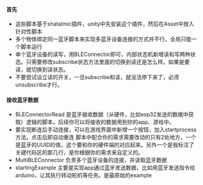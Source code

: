 #### 首先
- 这些脚本基于shatalmic插件，unity中先安装这个插件，然后在Asset中放入针对性脚本
- 多个物体绑定同一蓝牙脚本来实现多蓝牙设备连接的方式并不行，全局只能一个脚本运行
- 单个蓝牙设备的读写，用BLEConnector即可，内部状态机新增读和写两种状态。只需要修改subscribe状态方法里面的切换到读还是怎么样。如果是要读，就切换到读状态。
- 不要尝试设立读的开关，一旦subscribe和读，就没法停下来了，必须unsubscribe才行。
#### 接收蓝牙数据
- BLEConnectorRead 是蓝牙接收数据（从硬件，比如esp32发送的数据中获取）逻辑的脚本。后续你可以将接收的数据用到你的app、游戏中。
- 要实现断连后手动连接，可以在游戏界面中新增一个按钮，加入startprocess方法。点击后即自动重连
脚本中配合你的需求需要改动的只有2处地方，一个是蓝牙的UUID的值，这个要和你的硬件端的对应起来。另外一个是我标注了关键代码区的那几行，是你根据你的需求来自定义的。
- MultiBLEConnector 负责多个蓝牙设备的连接，并读取蓝牙数据
- startingExample 主要是实现app通过蓝牙发送数据，比如用蓝牙发送指令给arduino，让其执行转动舵机等任务。是最原始的example
